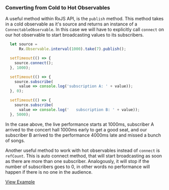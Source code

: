 ### Converting from Cold to Hot Observables

A useful method within RxJS API, is the `publish` method. This method takes in a cold observable as it's source and returns an instance of a `ConnectableObservable`. In this case we will have to explicitly call `connect` on our hot observable to start broadcasting values to its subscribers.

```javascript
  let source = 
      Rx.Observable.interval(1000).take(7).publish();

  setTimeout(() => {
    source.connect();
  }, 1000);

  setTimeout(() => {
    source.subscribe(
      value => console.log('subscription A: ' + value));
  }, 0);

  setTimeout(() => {
    source.subscribe(
      value => console.log('   subscription B: ' + value));
  }, 5000);
```

In the case above, the live performance starts at 1000ms, subscriber A arrived to the concert hall 1000ms early to get a good seat, and our subscriber B arrived to the performance 4000ms late and missed a bunch of songs.

Another useful method to work with hot observables instead of `connect` is `refCount`. This is auto connect method, that will start broadcasting as soon as there are more than one subscriber. Analogously, it will stop if the number of subscribers goes to 0, in other words no performance will happen if there is no one in the audience.

[View Example](http://jsbin.com/fewotud/3/edit?js,console)
